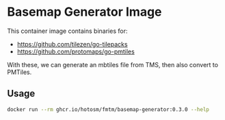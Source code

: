 # Basemap Generator Image

This container image contains binaries for:

- <https://github.com/tilezen/go-tilepacks>
- <https://github.com/protomaps/go-pmtiles>

With these, we can generate an mbtiles file from TMS, then also convert to PMTiles.

## Usage

```bash
docker run --rm ghcr.io/hotosm/fmtm/basemap-generator:0.3.0 --help
```
